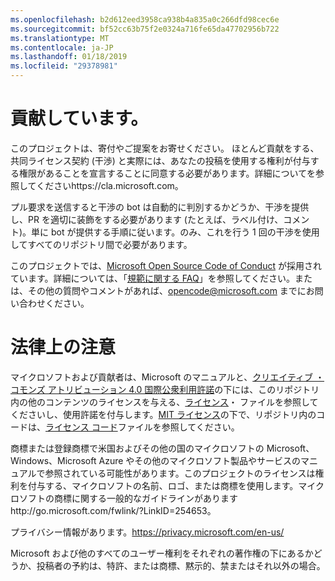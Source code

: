 ```yaml
---
ms.openlocfilehash: b2d612eed3958ca938b4a835a0c266dfd98cec6e
ms.sourcegitcommit: bf52cc63b75f2e0324a716fe65da47702956b722
ms.translationtype: MT
ms.contentlocale: ja-JP
ms.lasthandoff: 01/18/2019
ms.locfileid: "29378981"
---
```

# <a name="contributing"></a>貢献しています。

このプロジェクトは、寄付やご提案をお寄せください。 ほとんど貢献をする、共同ライセンス契約 (干渉) と実際には、あなたの投稿を使用する権利が付与する権限があることを宣言することに同意する必要があります。詳細についてを参照してくださいhttps://cla.microsoft.com。

プル要求を送信すると干渉の bot は自動的に判別するかどうか、干渉を提供し、PR を適切に装飾をする必要があります (たとえば、ラベル付け、コメント)。単に bot が提供する手順に従います。のみ、これを行う 1 回の干渉を使用してすべてのリポジトリ間で必要があります。

このプロジェクトでは、[Microsoft Open Source Code of Conduct](https://opensource.microsoft.com/codeofconduct/) が採用されています。詳細については、「[規範に関する FAQ](https://opensource.microsoft.com/codeofconduct/faq/)」を参照してください。または、その他の質問やコメントがあれば、[opencode@microsoft.com](mailto:opencode@microsoft.com) までにお問い合わせください。

# <a name="legal-notices"></a>法律上の注意

マイクロソフトおよび貢献者は、Microsoft のマニュアルと、[クリエイティブ ・ コモンズ アトリビューション 4.0 国際公衆利用許諾](https://creativecommons.org/licenses/by/4.0/legalcode)の下には、このリポジトリ内の他のコンテンツのライセンスを与える、[ライセンス](LICENSE)・ ファイルを参照してくださいし、使用許諾を付与します。[MIT ライセンス](https://opensource.org/licenses/MIT)の下で、リポジトリ内のコードは、[ライセンス コード](LICENSE-CODE)ファイルを参照してください。

商標または登録商標で米国およびその他の国のマイクロソフトの Microsoft、Windows、Microsoft Azure やその他のマイクロソフト製品やサービスのマニュアルで参照されている可能性があります。このプロジェクトのライセンスは権利を付与する、マイクロソフトの名前、ロゴ、または商標を使用します。マイクロソフトの商標に関する一般的なガイドラインがありますhttp://go.microsoft.com/fwlink/?LinkID=254653。

プライバシー情報があります。https://privacy.microsoft.com/en-us/

Microsoft および他のすべてのユーザー権利をそれぞれの著作権の下にあるかどうか、投稿者の予約は、特許、または商標、黙示的、禁またはそれ以外の場合。

